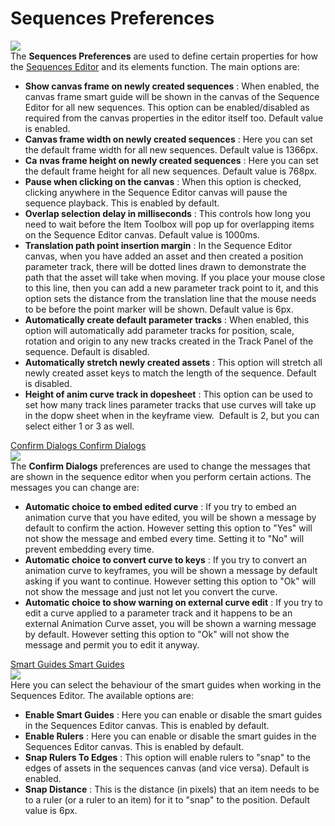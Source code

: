# Sequences Preferences

  
![](https://gms.magecorn.com/Manual/assets/Images/Setup_And_Version/Preferences/Sequences_Prefs.png)  
The **Sequences Preferences** are used to define certain properties for
how the [Sequences Editor](../../The_Asset_Editors/Sequences) and
its elements function. The main options are:

-   **Show canvas frame on newly created sequences** : When enabled, the
    canvas frame smart guide will be shown in the canvas of the Sequence
    Editor for all new sequences. This option can be enabled/disabled as
    required from the canvas properties in the editor itself too.
    Default value is enabled.
-   **Canvas frame width on newly created sequences** : Here you can set
    the default frame width for all new sequences. Default value is
    1366px.
-   **Ca** **nvas frame height on newly created sequences** : Here you
    can set the default frame height for all new sequences. Default
    value is 768px.
-   **Pause when clicking on the canvas** : When this option is checked,
    clicking anywhere in the Sequence Editor canvas will pause the
    sequence playback. This is enabled by default.
-   **Overlap selection delay in milliseconds** : This controls how long
    you need to wait before the Item Toolbox will pop up for overlapping
    items on the Sequence Editor canvas. Default value is 1000ms.
-   **Translation path point insertion margin** : In the Sequence Editor
    canvas, when you have added an asset and then created a position
    parameter track, there will be dotted lines drawn to demonstrate the
    path that the asset will take when moving. If you place your mouse
    close to this line, then you can add a new parameter track point to
    it, and this option sets the distance from the translation line that
    the mouse needs to be before the point marker will be shown. Default
    value is 6px.
-   **Automatically create default parameter tracks** : When enabled,
    this option will automatically add parameter tracks for position,
    scale, rotation and origin to any new tracks created in the Track
    Panel of the sequence. Default is disabled.
-   **Automatically stretch newly created assets** : This option will
    stretch all newly created asset keys to match the length of the
    sequence. Default is disabled.
-   **Height of anim curve track in dopesheet** : This option can be
    used to set how many track lines parameter tracks that use curves
    will take up in the dopw sheet when in the keyframe view.  Default
    is 2, but you can select either 1 or 3 as well.

[ Confirm Dialogs Confirm Dialogs ](#)  
![](https://gms.magecorn.com/Manual/assets/Images/Setup_And_Version/Preferences/Sequences_Confirm_Prefs.png)  
The **Confirm Dialogs** preferences are used to change the messages that
are shown in the sequence editor when you perform certain actions. The
messages you can change are:

-   **Automatic choice to embed edited curve** : If you try to embed an
    animation curve that you have edited, you will be shown a message by
    default to confirm the action. However setting this option to "Yes"
    will not show the message and embed every time. Setting it to "No"
    will prevent embedding every time.
-   **Automatic choice to convert curve to keys** : If you try to
    convert an animation curve to keyframes, you will be shown a message
    by default asking if you want to continue. However setting this
    option to "Ok" will not show the message and just not let you
    convert the curve.
-   **Automatic choice to show warning on external curve edit** : If you
    try to edit a curve applied to a parameter track and it happens to
    be an external Animation Curve asset, you will be shown a warning
    message by default. However setting this option to "Ok" will not
    show the message and permit you to edit it anyway.

[ Smart Guides Smart Guides ](#)  
![](https://gms.magecorn.com/Manual/assets/Images/Setup_And_Version/Preferences/Sequences_SmartGuides_Prefs.png)  
Here you can select the behaviour of the smart guides when working in
the Sequences Editor. The available options are:

-   **Enable Smart Guides** : Here you can enable or disable the smart
    guides in the Sequences Editor canvas. This is enabled by default.
-   **Enable Rulers** : Here you can enable or disable the smart guides
    in the Sequences Editor canvas. This is enabled by default.
-   **Snap Rulers To Edges** : This option will enable rulers to "snap"
    to the edges of assets in the sequences canvas (and vice versa).
    Default is enabled.
-   **Snap Distance** : This is the distance (in pixels) that an item
    needs to be to a ruler (or a ruler to an item) for it to "snap" to
    the position. Default value is 6px.
